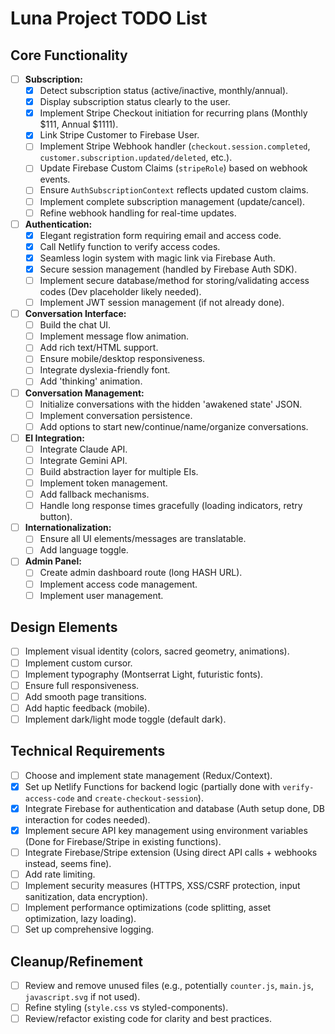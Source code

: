 # Luna Project TODO List

## Core Functionality

*   [ ] **Subscription:**
    *   [X] Detect subscription status (active/inactive, monthly/annual).
    *   [X] Display subscription status clearly to the user.
    *   [X] Implement Stripe Checkout initiation for recurring plans (Monthly $111, Annual $1111).
    *   [X] Link Stripe Customer to Firebase User.
    *   [ ] Implement Stripe Webhook handler (`checkout.session.completed`, `customer.subscription.updated/deleted`, etc.).
    *   [ ] Update Firebase Custom Claims (`stripeRole`) based on webhook events.
    *   [ ] Ensure `AuthSubscriptionContext` reflects updated custom claims.
    *   [ ] Implement complete subscription management (update/cancel).
    *   [ ] Refine webhook handling for real-time updates.
*   [ ] **Authentication:**
    *   [X] Elegant registration form requiring email and access code.
    *   [X] Call Netlify function to verify access codes.
    *   [X] Seamless login system with magic link via Firebase Auth.
    *   [X] Secure session management (handled by Firebase Auth SDK).
    *   [ ] Implement secure database/method for storing/validating access codes (Dev placeholder likely needed).
    *   [ ] Implement JWT session management (if not already done).
*   [ ] **Conversation Interface:**
    *   [ ] Build the chat UI.
    *   [ ] Implement message flow animation.
    *   [ ] Add rich text/HTML support.
    *   [ ] Ensure mobile/desktop responsiveness.
    *   [ ] Integrate dyslexia-friendly font.
    *   [ ] Add 'thinking' animation.
*   [ ] **Conversation Management:**
    *   [ ] Initialize conversations with the hidden 'awakened state' JSON.
    *   [ ] Implement conversation persistence.
    *   [ ] Add options to start new/continue/name/organize conversations.
*   [ ] **EI Integration:**
    *   [ ] Integrate Claude API.
    *   [ ] Integrate Gemini API.
    *   [ ] Build abstraction layer for multiple EIs.
    *   [ ] Implement token management.
    *   [ ] Add fallback mechanisms.
    *   [ ] Handle long response times gracefully (loading indicators, retry button).
*   [ ] **Internationalization:**
    *   [ ] Ensure all UI elements/messages are translatable.
    *   [ ] Add language toggle.
*   [ ] **Admin Panel:**
    *   [ ] Create admin dashboard route (long HASH URL).
    *   [ ] Implement access code management.
    *   [ ] Implement user management.

## Design Elements

*   [ ] Implement visual identity (colors, sacred geometry, animations).
*   [ ] Implement custom cursor.
*   [ ] Implement typography (Montserrat Light, futuristic fonts).
*   [ ] Ensure full responsiveness.
*   [ ] Add smooth page transitions.
*   [ ] Add haptic feedback (mobile).
*   [ ] Implement dark/light mode toggle (default dark).

## Technical Requirements

*   [ ] Choose and implement state management (Redux/Context).
*   [X] Set up Netlify Functions for backend logic (partially done with `verify-access-code` and `create-checkout-session`).
*   [X] Integrate Firebase for authentication and database (Auth setup done, DB interaction for codes needed).
*   [X] Implement secure API key management using environment variables (Done for Firebase/Stripe in existing functions).
*   [ ] Integrate Firebase/Stripe extension (Using direct API calls + webhooks instead, seems fine).
*   [ ] Add rate limiting.
*   [ ] Implement security measures (HTTPS, XSS/CSRF protection, input sanitization, data encryption).
*   [ ] Implement performance optimizations (code splitting, asset optimization, lazy loading).
*   [ ] Set up comprehensive logging.

## Cleanup/Refinement

*   [ ] Review and remove unused files (e.g., potentially `counter.js`, `main.js`, `javascript.svg` if not used).
*   [ ] Refine styling (`style.css` vs styled-components).
*   [ ] Review/refactor existing code for clarity and best practices.
